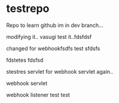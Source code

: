 # testrepo
Repo to learn github
im in dev branch...

modifying it.. vasugi
test it..fdsfdsf

changed for webhookfsdfs
test
sfdsfs

fdstetes
fdsfsd

stestres
servlet for webhook
servlet again..

webhook servlet

webhook listener
test
test
